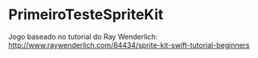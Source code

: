 # PrimeiroTesteSpriteKit
Jogo baseado no tutorial do Ray Wenderlich:
http://www.raywenderlich.com/84434/sprite-kit-swift-tutorial-beginners
